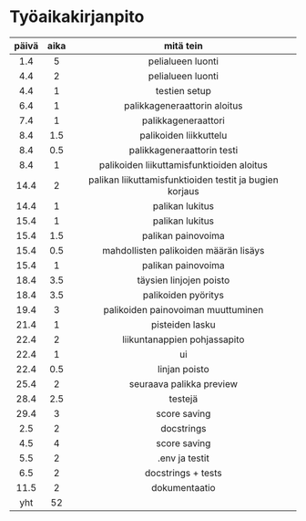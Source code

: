 # Työaikakirjanpito

| päivä | aika | mitä tein |
|:-----:|:----:|:---------:|
|1.4    |5     |pelialueen luonti|
|4.4    |2     |pelialueen luonti|
|4.4    |1     |testien setup|
|6.4    |1     |palikkageneraattorin aloitus|
|7.4    |1     |palikkageneraattori|
|8.4    |1.5   |palikoiden liikkuttelu|
|8.4    |0.5   |palikkageneraattorin testi|
|8.4    |1     |palikoiden liikuttamisfunktioiden aloitus|
|14.4   |2     |palikan liikuttamisfunktioiden testit ja bugien korjaus|
|14.4   |1     |palikan lukitus|
|15.4   |1     |palikan lukitus|
|15.4   |1.5   |palikan painovoima|
|15.4   |0.5   |mahdollisten palikoiden määrän lisäys|
|15.4   |1     |palikan painovoima|
|18.4   |3.5   |täysien linjojen poisto|
|18.4   |3.5   |palikoiden pyöritys|
|19.4   |3     |palikoiden painovoiman muuttuminen|
|21.4   |1     |pisteiden lasku|
|22.4   |2     |liikuntanappien pohjassapito|
|22.4   |1     |ui|
|22.4   |0.5   |linjan poisto|
|25.4   |2     |seuraava palikka preview|
|28.4   |2.5   |testejä|
|29.4   |3     |score saving|
|2.5    |2     |docstrings|
|4.5    |4     |score saving|
|5.5    |2     |.env ja testit|
|6.5    |2     |docstrings + tests|
|11.5   |2     |dokumentaatio|
|yht    |52    |  |


